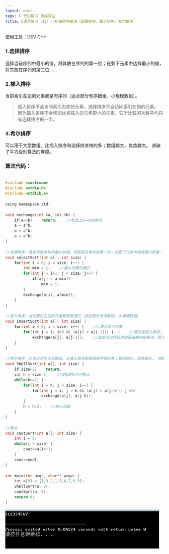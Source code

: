 ```yaml
---
layout: post
tags: C 代码练习 排序算法
title: C语言练习（39）--初级排序算法（选择排序、插入排序、希尔排序）
---
```


使用工具：DEV C++

### 1.选择排序

选择当前序列中最小的值，将其放在序列的第一位；在剩下元素中选择最小的值，将其放在序列的第二位……

### 2.插入排序

当前索引左边的元素都是有序的（适合部分有序数组、小规模数组）。

> 插入排序不会访问索引右侧的元素，选择排序不会访问索引左侧的元素。
因为插入排序不会移动比被插入的元素更小的元素，它所比较的次数平均只有选择排序的一半。 

### 3.希尔排序

可以用于大型数组。比插入排序和选择排序快的多；数组越大，优势越大。 突破了平方级别算法的屏障。

### 算法代码：

```c

#include <iostream>
#include <stdio.h>
#include <stdlib.h>

using namespace std;

void exchange(int &a, int &b) {
	if(a==b)    return;    //考虑上a==b的情况 
	a = a^b;
	b = a^b;
	a = a^b;
}

//选择排序：选择当前序列中最小的值，将其放在序列的第一位；在剩下元素中选择最小的值，将其放在序列的第二位
void selectSort(int a[], int size) {
	for(int i = 0; i < size; i++) {
		int min = i;    //最小元素的索引
		for(int j = i+1; j < size; j++) {
			if(a[j] < a[min])
				min = j;
		}
		exchange(a[i], a[min]);
	}
} 

//插入排序：当前索引左边的元素都是有序的（适合部分有序数组、小规模数组） 
void insertSort(int a[], int size) {
	for(int i = 0; i < size; i++) {    //i表示索引位置
		for(int j = i; j>0 && (a[j] < a[j-1]); j--)    //因为是插入排序，每个元素和前一个比较即可。 
			exchange(a[j], a[j-1]);    //此处可以将较大的语速都向右移动，而不是总交换两个元素 
	} 
} 

//希尔排序：也可以用于大型数组。比插入排序和选择排序快的多；数组越大，优势越大。 突破了平方级别算法的屏障 
void ShellSort(int a[], int size) {
	if(size<2)    return;
	int h = size-1;    //初始的h尽可能大 
	while(h>=1) {
		for(int i = h; i < size; i++) {
			for(int j = i; j > h && (a[j] < a[j-h]); j-=h)
				exchange(a[j], a[j-h]);
		} 
		h = h/2;    //减小间隔
	}
} 

//输出 
void coutSort(int a[], int size) {
	int i = 0;
	while(i < size) {
		cout<<a[i++];
	}
	cout<<endl;
}

int main(int argc, char** argv) {
	int a[9] = {1,3,2,1,5,4,7,6,3};
	ShellSort(a, 9);
	coutSort(a, 9);
	return 0;
}

```

![](/assets/img/2016-09-13-C39/1.png)